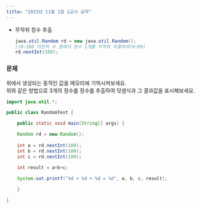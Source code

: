```yaml
---
title: "2023년 11월 1일 1교시 요약"
---
```


- 무작위 정수 추출
    ```java
    java.util.Random rd = new java.util.Random();
    //0~100 미민의 수 중에서 정수 1개를 무작위 추출하라(0~99)
    rd.nextInt(100);
    ```

### 문제
위에서 생성되는 동적인 값을 메모리에 기억시켜보세요.<br>
위와 같은 방법으로 3개의 정수를 정수를 추출하여 덧셈식과 그 결과값을 표시해보세요.

```java
import java.util.*;

public class RandomTest {

	public static void main(String[] args) {

	Random rd = new Random();
	
	int a = rd.nextInt(100);
	int b = rd.nextInt(100);
	int c = rd.nextInt(100);
	
	int result = a+b+c;

	System.out.printf("%d + %d + %d = %d", a, b, c, result);

	}

}
```

